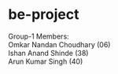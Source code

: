 # be-project
Group-1 Members: <br>
Omkar Nandan Choudhary (06) <br>
Ishan Anand Shinde (38) <br>
Arun Kumar Singh (40) 

